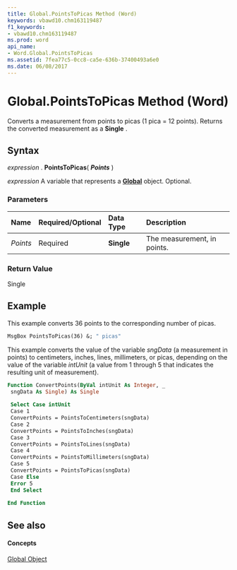 ```yaml
---
title: Global.PointsToPicas Method (Word)
keywords: vbawd10.chm163119487
f1_keywords:
- vbawd10.chm163119487
ms.prod: word
api_name:
- Word.Global.PointsToPicas
ms.assetid: 7fea77c5-0cc8-ca5e-636b-37400493a6e0
ms.date: 06/08/2017
---
```



# Global.PointsToPicas Method (Word)

Converts a measurement from points to picas (1 pica = 12 points). Returns the converted measurement as a **Single** .


## Syntax

 _expression_ . **PointsToPicas**( **_Points_** )

 _expression_ A variable that represents a **[Global](global-object-word.md)** object. Optional.


### Parameters



|**Name**|**Required/Optional**|**Data Type**|**Description**|
|:-----|:-----|:-----|:-----|
| _Points_|Required| **Single**|The measurement, in points.|

### Return Value

Single


## Example

This example converts 36 points to the corresponding number of picas.


```vb
MsgBox PointsToPicas(36) &; " picas"
```

This example converts the value of the variable  _sngData_ (a measurement in points) to centimeters, inches, lines, millimeters, or picas, depending on the value of the variable _intUnit_ (a value from 1 through 5 that indicates the resulting unit of measurement).




```vb
Function ConvertPoints(ByVal intUnit As Integer, _ 
 sngData As Single) As Single 
 
 Select Case intUnit 
 Case 1 
 ConvertPoints = PointsToCentimeters(sngData) 
 Case 2 
 ConvertPoints = PointsToInches(sngData) 
 Case 3 
 ConvertPoints = PointsToLines(sngData) 
 Case 4 
 ConvertPoints = PointsToMillimeters(sngData) 
 Case 5 
 ConvertPoints = PointsToPicas(sngData) 
 Case Else 
 Error 5 
 End Select 
 
End Function
```


## See also


#### Concepts


[Global Object](global-object-word.md)

